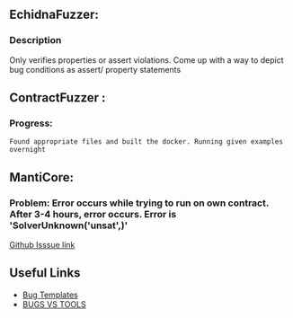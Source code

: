 ## EchidnaFuzzer:

### Description
Only verifies properties or assert violations. Come up with a way to depict bug conditions as assert/ property statements


## ContractFuzzer :

### Progress:
	Found appropriate files and built the docker. Running given examples overnight


## MantiCore:

### Problem: Error occurs while trying to run on own contract. After 3-4 hours, error occurs. Error is 'SolverUnknown('unsat',)'

[Github Isssue link](https://github.com/trailofbits/manticore/issues/2492)


## Useful Links

- [Bug Templates](https://docs.google.com/document/d/18HHh9Sgm0eONhNJXNJs_h_Sh2y4LHf1l7inJop2Otw0/edit?usp=sharing)
- [BUGS VS TOOLS](https://docs.google.com/document/d/1yzOj_VUtiZfFWyGNELRyCo7EQRQUnYw4gCmSbP0-L8A/edit?usp=sharing)
